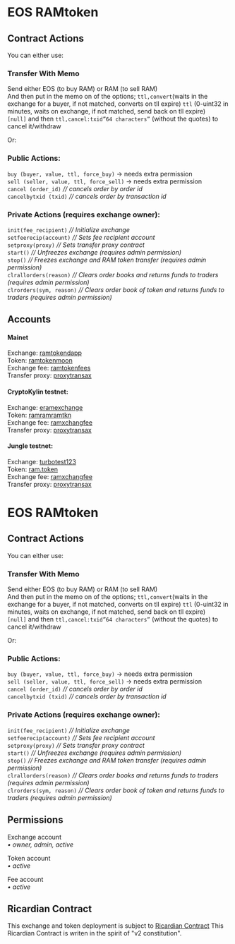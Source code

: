 # EOS RAMtoken
## Contract Actions
  
You can either use:
### Transfer With Memo  
Send either EOS (to buy RAM) or RAM (to sell RAM)  
And then put in the memo on of the options;
`ttl,convert`(waits in the exchange for a buyer, if not matched, converts on tll expire)
`ttl` (0-uint32 in minutes, waits on exchange, if not matched, send back on tll expire)    
`[null]` and then `ttl,cancel:txid”64 characters”` (without the quotes) to cancel it/withdraw

Or: 
### Public Actions:  
`buy (buyer, value, ttl, force_buy)`  -> needs extra permission  
`sell (seller, value, ttl, force_sell)`   -> needs extra permission  
`cancel (order_id)`   *// cancels order by order id*  
`cancelbytxid (txid)` *// cancels order by transaction id*  

### Private Actions (requires exchange owner):  

`init(fee_recipient)`		*// Initialize exchange*  
`setfeerecip(account)`	*// Sets fee recipient account*  
`setproxy(proxy)`			*// Sets transfer proxy contract*  
`start()`					*// Unfreezes exchange (requires admin permission)*  
`stop()`					*// Freezes exchange and RAM token transfer (requires admin permission)*  
`clrallorders(reason)`	 *// Clears order books and returns funds to traders (requires admin permission)*  
`clrorders(sym, reason)`	*// Clears order book of token and returns funds to traders (requires admin permission)*  

## Accounts

#### Mainet
Exchange: [ramtokendapp](https://bloks.io/account/ramtokendapp)  
Token: [ramtokenmoon](https://bloks.io/account/ramtokenmoon)  
Exchange fee: [ramtokenfees](https://bloks.io/account/ramtokenfees)  
Transfer proxy: [proxytransax](https://bloks.io/account/proxytransax) 

#### CryptoKylin testnet:
Exchange: [eramexchange](https://kylin.bloks.io/account/eramexchange)  
Token: [ramramramtkn](https://kylin.bloks.io/account/ramramramtkn)  
Exchange fee: [ramxchangfee](https://kylin.bloks.io/account/ramxchangfee)  
Transfer proxy: [proxytransax](https://kylin.bloks.io/account/proxytransax)  

#### Jungle testnet:
Exchange: [turbotest123](https://jungle.bloks.io/account/turbotest123)    
Token: [ram.token](https://jungle.bloks.io/account/ram.token)  
Exchange fee: [ramxchangfee](https://jungle.bloks.io/account/ramxchangfee)  
Transfer proxy: [proxytransax](https://jungle.bloks.io/account/proxytransax)  

# EOS RAMtoken
## Contract Actions
  
You can either use:
### Transfer With Memo  
Send either EOS (to buy RAM) or RAM (to sell RAM)  
And then put in the memo on of the options;
`ttl,convert`(waits in the exchange for a buyer, if not matched, converts on tll expire)
`ttl` (0-uint32 in minutes, waits on exchange, if not matched, send back on tll expire)    
`[null]` and then `ttl,cancel:txid”64 characters”` (without the quotes) to cancel it/withdraw

Or: 
### Public Actions:  
`buy (buyer, value, ttl, force_buy)`  -> needs extra permission  
`sell (seller, value, ttl, force_sell)`   -> needs extra permission  
`cancel (order_id)`   *// cancels order by order id*  
`cancelbytxid (txid)` *// cancels order by transaction id*  

### Private Actions (requires exchange owner):  

`init(fee_recipient)`		*// Initialize exchange*  
`setfeerecip(account)`	*// Sets fee recipient account*  
`setproxy(proxy)`			*// Sets transfer proxy contract*  
`start()`					*// Unfreezes exchange (requires admin permission)*  
`stop()`					*// Freezes exchange and RAM token transfer (requires admin permission)*  
`clrallorders(reason)`	 *// Clears order books and returns funds to traders (requires admin permission)*  
`clrorders(sym, reason)`	*// Clears order book of token and returns funds to traders (requires admin permission)*  


## Permissions  

Exchange account  
*• owner, admin, active* 
  
Token account  
*• active*  
  
Fee account  
*• active*  

## Ricardian Contract
This exchange and token deployment is subject to [Ricardian Contract](https://github.com/ChainRift/RAMtoken/blob/master/bin/exchange/ram.exchange_rc.md)
This Ricardian Contract is writen in the spirit of "v2 constitution".



